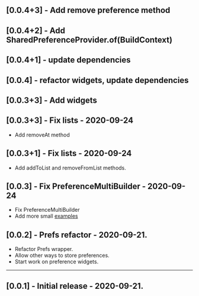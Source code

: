 ## [0.0.4+3] - Add remove preference method

## [0.0.4+2] - Add SharedPreferenceProvider.of(BuildContext)

## [0.0.4+1] - update dependencies

## [0.0.4] - refactor widgets, update dependencies

## [0.0.3+3] - Add widgets

## [0.0.3+3] - Fix lists - 2020-09-24

- Add removeAt method

## [0.0.3+1] - Fix lists - 2020-09-24

- Add addToList and removeFromList methods.

## [0.0.3] - Fix PreferenceMultiBuilder - 2020-09-24

- Fix PreferenceMultiBuilder
- Add more small [examples](example/lib/main.dart)

## [0.0.2] - Prefs refactor - 2020-09-21.

- Refactor Prefs wrapper.
- Allow other ways to store preferences.
- Start work on preference widgets.

---

## [0.0.1] - Initial release - 2020-09-21.

